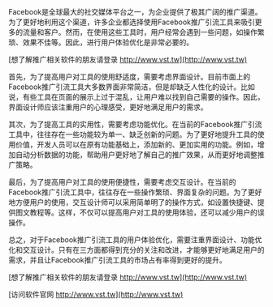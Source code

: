 Facebook是全球最大的社交媒体平台之一，为企业提供了极其广阔的推广渠道。为了更好地利用这个渠道，许多企业都选择使用Facebook推广引流工具来吸引更多的流量和客户。然而，在使用这些工具时，用户经常会遇到一些问题，如操作繁琐、效果不佳等。因此，进行用户体验优化是非常必要的。

[想了解推广相关软件的朋友请登录 http://www.vst.tw](http://www.vst.tw)

首先，为了提高用户对工具的使用舒适度，需要考虑界面设计。目前市面上的Facebook推广引流工具大多数界面非常简洁，但是却缺乏人性化的设计。比如说，有些工具在页面的展示上过于混乱，让用户难以找到自己需要的操作。因此，界面设计师应该注重用户的心理感受，更好地满足用户的需求。

其次，为了提高工具的实用性，需要考虑功能优化。在当前的Facebook推广引流工具中，往往存在一些功能较为单一、缺乏创新的问题。为了更好地提升工具的使用价值，开发人员可以在原有功能基础上，添加新的、更加实用的功能。例如，增加自动分析数据的功能，帮助用户更好地了解自己的推广效果，从而更好地调整推广策略。

最后，为了提高用户对工具的使用便捷性，需要考虑交互设计。在当前的Facebook推广引流工具中，往往存在一些操作繁琐、界面复杂的问题。为了更好地方便用户的使用，交互设计师可以采用简单明了的操作方式，如设置快捷键、提供图文教程等。这样，不仅可以提高用户对工具的使用体验，还可以减少用户的误操作。

总之，对于Facebook推广引流工具的用户体验优化，需要注重界面设计、功能优化和交互设计。只有在三方面都得到充分的关注和改进，才能够更好地满足用户的需求，并且让Facebook推广引流工具的市场占有率得到更好的提升。

[想了解推广相关软件的朋友请登录 http://www.vst.tw](http://www.vst.tw)


[访问软件官网 http://www.vst.tw](http://www.vst.tw)
